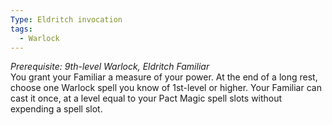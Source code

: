 ```yaml
---
Type: Eldritch invocation
tags:
  - Warlock
---
```

_Prerequisite: 9th-level Warlock, Eldritch Familiar_  
You grant your Familiar a measure of your power. At the end of a long rest, choose one Warlock spell you know of 1st-level or higher. Your Familiar can cast it once, at a level equal to your Pact Magic spell slots without expending a spell slot.